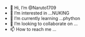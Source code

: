 - 👋 Hi, I’m @Naruto1709
- 👀 I’m interested in ...NUKING 
- 🌱 I’m currently learning ...phython
- 💞️ I’m looking to collaborate on ...
- 📫 How to reach me ...

<!---
Naruto1709/Naruto1709 is a ✨ special ✨ repository because its `README.md` (this file) appears on your GitHub profile.
You can click the Preview link to take a look at your changes.
--->
